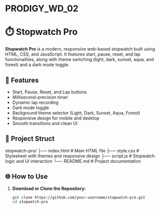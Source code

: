 # PRODIGY_WD_02
# ⏱️ Stopwatch Pro

**Stopwatch Pro** is a modern, responsive web-based stopwatch built using HTML, CSS, and JavaScript. It features start, pause, reset, and lap functionalities, along with theme switching (light, dark, sunset, aqua, and forest) and a dark mode toggle.

## 🚀 Features

- Start, Pause, Reset, and Lap buttons
- Millisecond-precision timer
- Dynamic lap recording
- Dark mode toggle
- Background theme selector (Light, Dark, Sunset, Aqua, Forest)
- Responsive design for mobile and desktop
- Smooth transitions and clean UI

## 📁 Project Struct
stopwatch-pro/
├── index.html # Main HTML file
├── style.css # Stylesheet with themes and responsive design
├── script.js # Stopwatch logic and UI interaction
└── README.md # Project documentation


## 🌐 How to Use

1. **Download or Clone the Repository:**

   ```bash
   git clone https://github.com/your-username/stopwatch-pro.git
   cd stopwatch-pro
